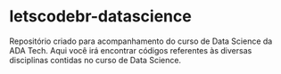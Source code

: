 # letscodebr-datascience
Repositório criado para acompanhamento do curso de Data Science da ADA Tech. Aqui você irá encontrar códigos referentes às diversas disciplinas contidas no curso de Data Science.
